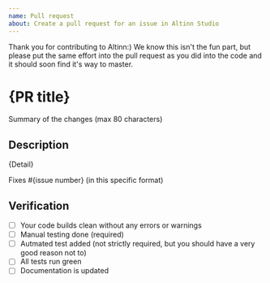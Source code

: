 ```yaml
---
name: Pull request
about: Create a pull request for an issue in Altinn Studio
---
```


Thank you for contributing to Altinn:) We know this isn't the fun part, 
but please put the same effort into the pull request as you did into the code and it should soon find it's way to master.

# {PR title}

Summary of the changes (max 80 characters)

## Description

{Detail}

Fixes #{issue number} (in this specific format)

## Verification
- [ ] Your code builds clean without any errors or warnings
- [ ] Manual testing done (required)
- [ ] Autmated test added (not strictly required, but you should have a very good reason not to)
- [ ] All tests run green
- [ ] Documentation is updated
